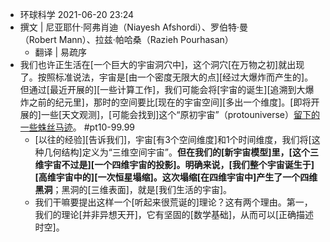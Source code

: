 -  环球科学 2021-06-20 23:24
- 撰文 | 尼亚耶什·阿弗肖迪（Niayesh Afshordi）、罗伯特·曼（Robert Mann）、拉兹·帕哈桑（Razieh Pourhasan）
    - 翻译 | 易疏序
- 我们也许正生活在[一个巨大的宇宙洞穴中]，这个洞穴[在万物之初]就出现了。按照标准说法，宇宙是[由一个密度无限大的点][经过大爆炸而产生的]。但通过[最近开展的][一些计算工作]，我们可能会将[宇宙的诞生][追溯到大爆炸之前的纪元里]，那时的空间要比[现在的宇宙空间][多出一个维度]。[即将开展的]一些[天文观测]，[可能会找到]这个“原初宇宙”（protouniverse）[留下的一些蛛丝马迹](https://mp.weixin.qq.com/s/4-4zTrITVodX1f7cCSsfIw)。 #pt10-99.99
    - [以往的经验][告诉我们]，宇宙[有3个空间维度]和1个时间维度，我们将[这种几何结构]定义为“三维空间宇宙”。****但在我们的[新宇宙模型]里，[这个三维宇宙不过是][一个四维宇宙的投影]。****明确来说，[我们整个宇宙诞生于][高维宇宙中的][一次恒星塌缩]。这次塌缩[在四维宇宙中]产生了一个****四维黑洞****；黑洞的[三维表面]，就是[我们生活的宇宙]。
    - 我们干嘛要提出这样一个[听起来很荒诞的]理论？这有两个理由。第一，我们的理论[并非异想天开]，它有坚固的[数学基础]，从而可以[正确描述时空]。
